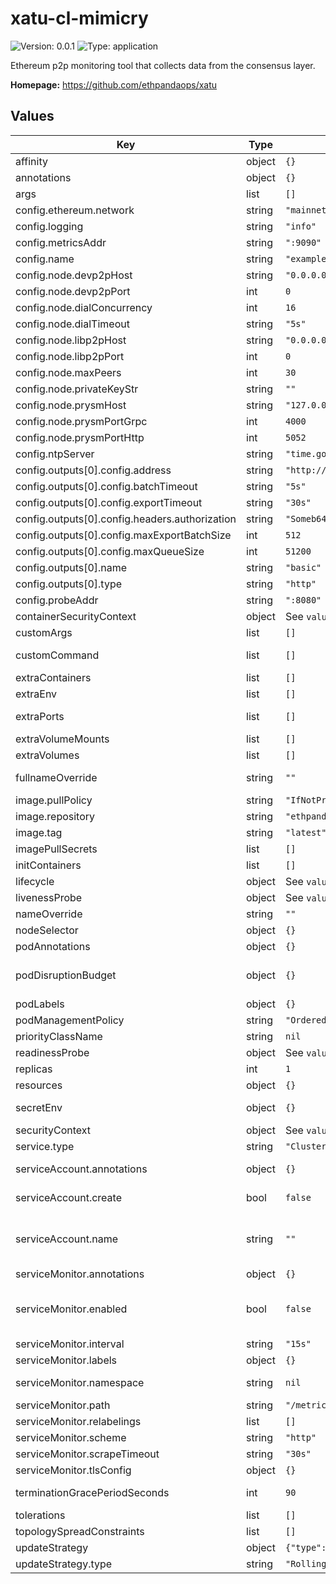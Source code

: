 
# xatu-cl-mimicry

![Version: 0.0.1](https://img.shields.io/badge/Version-0.0.1-informational?style=flat-square) ![Type: application](https://img.shields.io/badge/Type-application-informational?style=flat-square)

Ethereum p2p monitoring tool that collects data from the consensus layer.

**Homepage:** <https://github.com/ethpandaops/xatu>

## Values

| Key | Type | Default | Description |
|-----|------|---------|-------------|
| affinity | object | `{}` | Affinity configuration for pods |
| annotations | object | `{}` | Annotations for the Deployment |
| args | list | `[]` | Command arguments |
| config.ethereum.network | string | `"mainnet"` |  |
| config.logging | string | `"info"` |  |
| config.metricsAddr | string | `":9090"` |  |
| config.name | string | `"example-instance"` |  |
| config.node.devp2pHost | string | `"0.0.0.0"` |  |
| config.node.devp2pPort | int | `0` |  |
| config.node.dialConcurrency | int | `16` |  |
| config.node.dialTimeout | string | `"5s"` |  |
| config.node.libp2pHost | string | `"0.0.0.0"` |  |
| config.node.libp2pPort | int | `0` |  |
| config.node.maxPeers | int | `30` |  |
| config.node.privateKeyStr | string | `""` |  |
| config.node.prysmHost | string | `"127.0.0.1"` |  |
| config.node.prysmPortGrpc | int | `4000` |  |
| config.node.prysmPortHttp | int | `5052` |  |
| config.ntpServer | string | `"time.google.com"` |  |
| config.outputs[0].config.address | string | `"http://localhost:8080"` |  |
| config.outputs[0].config.batchTimeout | string | `"5s"` |  |
| config.outputs[0].config.exportTimeout | string | `"30s"` |  |
| config.outputs[0].config.headers.authorization | string | `"Someb64Value"` |  |
| config.outputs[0].config.maxExportBatchSize | int | `512` |  |
| config.outputs[0].config.maxQueueSize | int | `51200` |  |
| config.outputs[0].name | string | `"basic"` |  |
| config.outputs[0].type | string | `"http"` |  |
| config.probeAddr | string | `":8080"` |  |
| containerSecurityContext | object | See `values.yaml` | The security context for containers |
| customArgs | list | `[]` | Custom args for the xatu container |
| customCommand | list | `[]` | Command replacement for the xatu container |
| extraContainers | list | `[]` | Additional containers |
| extraEnv | list | `[]` | Additional env variables |
| extraPorts | list | `[]` | Additional ports. Useful when using extraContainers |
| extraVolumeMounts | list | `[]` | Additional volume mounts |
| extraVolumes | list | `[]` | Additional volumes |
| fullnameOverride | string | `""` | Overrides the chart's computed fullname |
| image.pullPolicy | string | `"IfNotPresent"` | xatu container pull policy |
| image.repository | string | `"ethpandaops/xatu"` | xatu container image repository |
| image.tag | string | `"latest"` | xatu container image tag |
| imagePullSecrets | list | `[]` | Image pull secrets for Docker images |
| initContainers | list | `[]` | Additional init containers |
| lifecycle | object | See `values.yaml` | Lifecycle hooks |
| livenessProbe | object | See `values.yaml` | Liveness probe |
| nameOverride | string | `""` | Overrides the chart's name |
| nodeSelector | object | `{}` | Node selector for pods |
| podAnnotations | object | `{}` | Pod annotations |
| podDisruptionBudget | object | `{}` | Define the PodDisruptionBudget spec If not set then a PodDisruptionBudget will not be created |
| podLabels | object | `{}` | Pod labels |
| podManagementPolicy | string | `"OrderedReady"` | Pod management policy |
| priorityClassName | string | `nil` | Pod priority class |
| readinessProbe | object | See `values.yaml` | Readiness probe |
| replicas | int | `1` | Number of replicas |
| resources | object | `{}` | Resource requests and limits |
| secretEnv | object | `{}` | Secret env variables injected via a created secret |
| securityContext | object | See `values.yaml` | The security context for pods |
| service.type | string | `"ClusterIP"` | Service type |
| serviceAccount.annotations | object | `{}` | Annotations to add to the service account |
| serviceAccount.create | bool | `false` | Specifies whether a service account should be created |
| serviceAccount.name | string | `""` | The name of the service account to use. If not set and create is true, a name is generated using the fullname template |
| serviceMonitor.annotations | object | `{}` | Additional ServiceMonitor annotations |
| serviceMonitor.enabled | bool | `false` | If true, a ServiceMonitor CRD is created for a prometheus operator https://github.com/coreos/prometheus-operator |
| serviceMonitor.interval | string | `"15s"` | ServiceMonitor scrape interval |
| serviceMonitor.labels | object | `{}` | Additional ServiceMonitor labels |
| serviceMonitor.namespace | string | `nil` | Alternative namespace for ServiceMonitor |
| serviceMonitor.path | string | `"/metrics"` | Path to scrape |
| serviceMonitor.relabelings | list | `[]` | ServiceMonitor relabelings |
| serviceMonitor.scheme | string | `"http"` | ServiceMonitor scheme |
| serviceMonitor.scrapeTimeout | string | `"30s"` | ServiceMonitor scrape timeout |
| serviceMonitor.tlsConfig | object | `{}` | ServiceMonitor TLS configuration |
| terminationGracePeriodSeconds | int | `90` | How long to wait until the pod is forcefully terminated |
| tolerations | list | `[]` | Tolerations for pods |
| topologySpreadConstraints | list | `[]` | Topology Spread Constraints for pods |
| updateStrategy | object | `{"type":"RollingUpdate"}` | Update strategy for the Statefulset |
| updateStrategy.type | string | `"RollingUpdate"` | Update strategy type |
